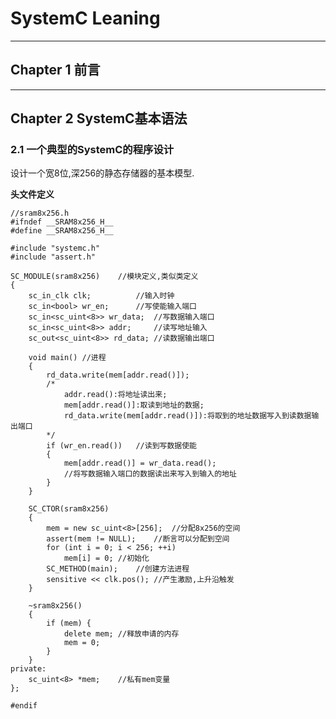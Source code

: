 # SystemC Leaning

***

## Chapter 1 前言

***

## Chapter 2 SystemC基本语法

### 2.1 一个典型的SystemC的程序设计

设计一个宽8位,深256的静态存储器的基本模型.

**头文件定义**

	//sram8x256.h
	#ifndef __SRAM8x256_H__
	#define __SRAM8x256_H__

	#include "systemc.h"
	#include "assert.h"
	
	SC_MODULE(sram8x256)	//模块定义,类似类定义
	{
		sc_in_clk clk;			//输入时钟
		sc_in<bool> wr_en;		//写使能输入端口
		sc_in<sc_uint<8>> wr_data;	//写数据输入端口
		sc_in<sc_uint<8>> addr;		//读写地址输入
		sc_out<sc_uint<8>> rd_data;	//读数据输出端口

		void main()	//进程
		{
			rd_data.write(mem[addr.read()]);
			/*
				addr.read():将地址读出来;
				mem[addr.read()]:取读到地址的数据;
				rd_data.write(mem[addr.read()]):将取到的地址数据写入到读数据输出端口
			*/
			if (wr_en.read())	//读到写数据使能
			{
				mem[addr.read()] = wr_data.read();
				//将写数据输入端口的数据读出来写入到输入的地址
			}
		}

		SC_CTOR(sram8x256)
		{
			mem = new sc_uint<8>[256];	//分配8x256的空间
			assert(mem != NULL);	//断言可以分配到空间
			for (int i = 0; i < 256; ++i)
				mem[i] = 0;	//初始化
			SC_METHOD(main);	//创建方法进程
			sensitive << clk.pos();	//产生激励,上升沿触发
		}

		~sram8x256()
		{
			if (mem) {
				delete mem;	//释放申请的内存
				mem = 0;
			}
		}
	private:
		sc_uint<8> *mem;	//私有mem变量
	};

	#endif

